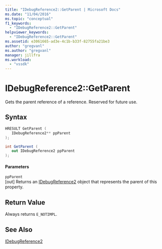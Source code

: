 ```yaml
---
title: "IDebugReference2::GetParent | Microsoft Docs"
ms.date: "11/04/2016"
ms.topic: "conceptual"
f1_keywords: 
  - "IDebugReference2::GetParent"
helpviewer_keywords: 
  - "IDebugReference2::GetParent"
ms.assetid: e3061665-ad3e-4c1b-b33f-82755fa21be3
author: "gregvanl"
ms.author: "gregvanl"
manager: jillfra
ms.workload: 
  - "vssdk"
---
```

# IDebugReference2::GetParent
Gets the parent reference of a reference. Reserved for future use.  
  
## Syntax  
  
```cpp  
HRESULT GetParent (   
   IDebugReference2** ppParent  
);  
```  
  
```csharp  
int GetParent (   
   out IDebugReference2 ppParent  
);  
```  
  
#### Parameters  
 `ppParent`  
 [out] Returns an [IDebugReference2](../../../extensibility/debugger/reference/idebugreference2.md) object that represents the parent of this property.  
  
## Return Value  
 Always returns `E_NOTIMPL`.  
  
## See Also  
 [IDebugReference2](../../../extensibility/debugger/reference/idebugreference2.md)